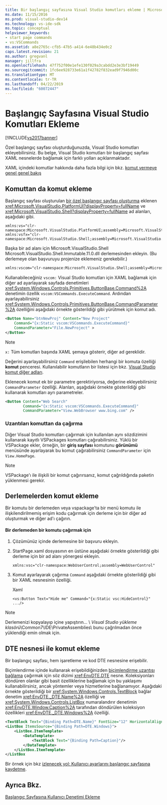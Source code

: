```yaml
---
title: Bir başlangıç sayfasına Visual Studio komutları ekleme | Microsoft Docs
ms.date: 11/15/2016
ms.prod: visual-studio-dev14
ms.technology: vs-ide-sdk
ms.topic: conceptual
helpviewer_keywords:
- start page commands
- vs:VSCommands
ms.assetid: a8e2765c-cfb5-47b5-a414-6e48b434e0c2
caps.latest.revision: 21
ms.author: gregvanl
manager: jillfra
ms.openlocfilehash: 47f752f00e1efe130f029a3cabdd2e3e3bf19449
ms.sourcegitcommit: 1fc6ee928733e61a1f42782f832ead9f7946d00c
ms.translationtype: MT
ms.contentlocale: tr-TR
ms.lasthandoff: 04/22/2019
ms.locfileid: "60072447"
---
```

# <a name="adding-visual-studio-commands-to-a-start-page"></a>Başlangıç Sayfasına Visual Studio Komutları Ekleme
[!INCLUDE[vs2017banner](../includes/vs2017banner.md)]

Özel başlangıç sayfası oluşturduğunuzda, Visual Studio komutları ekleyebilirsiniz. Bu belge, Visual Studio komutları bir başlangıç sayfası XAML nesnelerde bağlamak için farklı yolları açıklanmaktadır.  
  
 XAML içindeki komutlar hakkında daha fazla bilgi için bkz. [komut vermeye genel genel bakış](http://msdn.microsoft.com/library/bc208dfe-367d-426a-99de-52b7e7511e81)  
  
## <a name="adding-commands-from-the-command-well"></a>Komuttan da komut ekleme  
 Başlangıç sayfası oluşturulan [bir özel başlangıç sayfası oluşturma](../extensibility/creating-a-custom-start-page.md) eklenen <xref:Microsoft.VisualStudio.PlatformUI?displayProperty=fullName> ve <xref:Microsoft.VisualStudio.Shell?displayProperty=fullName> ad alanları, aşağıdaki gibi.  
  
```  
xmlns:vs="clr-namespace:Microsoft.VisualStudio.PlatformUI;assembly=Microsoft.VisualStudio.Shell.14.0"  
xmlns:vsfx="clr-namespace:Microsoft.VisualStudio.Shell;assembly=Microsoft.VisualStudio.Shell.14.0"  
```  
  
 Başka bir ad alanı için Microsoft.VisualStudio.Shell Microsoft.VisualStudio.Shell.Immutable.11.0.dll derlemesinden ekleyin. (Bu derlemeye olan başvuruyu projenize eklemeniz gerekebilir.)  
  
```xml  
xmlns:vscom="clr-namespace:Microsoft.VisualStudio.Shell;assembly=Microsoft.VisualStudio.Shell.Immutable.11.0"  
```  
  
 Kullanabileceğiniz `vscom:` Visual Studio komutları için XAML bağlamak için diğer ad ayarlayarak sayfada denetimleri <xref:System.Windows.Controls.Primitives.ButtonBase.Command%2A> denetimin özellik `vscom:VSCommands.ExecuteCommand`. Ardından ayarlayabilirsiniz <xref:System.Windows.Controls.Primitives.ButtonBase.CommandParameter%2A> özelliğini aşağıdaki örnekte gösterildiği gibi yürütmek için komut adı.  
  
```xml  
<Button Name="btnNewProj" Content="New Project"   
    Command="{x:Static vscom:VSCommands.ExecuteCommand}"  
    CommandParameter="File.NewProject" >  
</Button>  
```  
  
> [!NOTE]
>  `x:` Tüm komutları başında XAML şemaya gösterir, diğer ad gereklidir.  
  
 Değerini ayarlayabilirsiniz `Command` erişilebilen herhangi bir komuta özelliği **komut** penceresi. Kullanılabilir komutların bir listesi için bkz. [Visual Studio komut diğer adları](../ide/reference/visual-studio-command-aliases.md).  
  
 Eklenecek komut ek bir parametre gerektiriyorsa, değerine ekleyebilirsiniz `CommandParameter` özelliği. Alanları, aşağıdaki örnekte gösterildiği gibi kullanarak komutları ayrı parametreler.  
  
```xml  
<Button Content="Web Search"   
        Command="{x:Static vscom:VSCommands.ExecuteCommand}"  
        CommandParameter="View.WebBrowser www.bing.com" />  
```  
  
### <a name="calling-extensions-from-the-command-well"></a>Uzantıları komuttan da çağırma  
 Diğer Visual Studio komutları çağırmak için kullanılan aynı sözdizimini kullanarak kayıtlı VSPackages komutları çağırabilirsiniz. Yüklü bir VSPackage ekler, örneğin, bir **giriş sayfası** komutunu **görünümü** menüsünde ayarlayarak bu komut çağırabilirsiniz `CommandParameter` için `View.HomePage`.  
  
> [!NOTE]
>  VSPackage'ı ile ilişkili bir komut çağırırsanız, komut çağrıldığında paketin yüklenmesi gerekir.  
  
## <a name="adding-commands-from-assemblies"></a>Derlemelerden komut ekleme  
 Bir komutu bir derlemeden veya vspackage'ta bir menü komutu ile ilişkilendirilmemiş erişim kodu çağırmak için derleme için bir diğer ad oluşturmak ve diğer ad'ı çağırın.  
  
#### <a name="to-call-a-command-from-an-assembly"></a>Bir derlemeden bir komutu çağırmak için  
  
1. Çözümünüz içinde derlemesine bir başvuru ekleyin.  
  
2. StartPage.xaml dosyasının en üstüne aşağıdaki örnekte gösterildiği gibi derleme için bir ad alanı yönergesi ekleyin.  
  
    ```xml  
    xmlns:vsc="clr-namespace:WebUserControl;assembly=WebUserControl"  
    ```  
  
3. Komut ayarlayarak çağırma `Command` aşağıdaki örnekte gösterildiği gibi bir XAML nesnesinin özelliği.  
  
     Xaml  
  
    ```  
    <vs:Button Text="Hide me" Command="{x:Static vsc:HideControl}" .../>  
    ```  
  
> [!NOTE]
>  Derlemenizi kopyalayıp içine yapıştırın... \\ *Visual Studio yükleme klasörü*\Common7\IDE\PrivateAssemblies\ bunu çağrılmadan önce yüklendiği emin olmak için.  
  
## <a name="adding-commands-with-the-dte-object"></a>DTE nesnesi ile komut ekleme  
 Bir başlangıç sayfası, hem işaretleme ve kod DTE nesnesine erişebilir.  
  
 Biçimlendirme içinde kullanarak erişebildiğinizden [biçimlendirme uzantısı bağlama](http://msdn.microsoft.com/library/83d6e2a4-1b0c-4fc8-bd96-b5e98800ab63) çağırmak için söz dizimi <xref:EnvDTE.DTE> nesne. Koleksiyonları döndüren olanlar gibi basit özelliklerine bağlamak için bu yaklaşımı kullanabilirsiniz, ancak yöntemler veya hizmetlerine bağlanamıyor. Aşağıdaki örnekte gösterildiği bir <xref:System.Windows.Controls.TextBlock> bağlar denetim <xref:EnvDTE._DTE.Name%2A> özelliği ve <xref:System.Windows.Controls.ListBox> numaralandırır denetimin <xref:EnvDTE.Window.Caption%2A> tarafından döndürülen koleksiyon özellikleri <xref:EnvDTE._DTE.Windows%2A> özelliği.  
  
```xml  
<TextBlock Text="{Binding Path=DTE.Name}" FontSize="12" HorizontalAlignment="Center"/>  
<ListBox ItemsSource="{Binding Path=DTE.Windows}">  
    <ListBox.ItemTemplate>  
        <DataTemplate>  
            <TextBlock Text="{Binding Path=Caption}"/>  
        </DataTemplate>  
    </ListBox.ItemTemplate>  
</ListBox  
```  
  
 Bir örnek için bkz [izlenecek yol: Kullanıcı ayarlarını başlangıç sayfasına kaydetme](../extensibility/walkthrough-saving-user-settings-on-a-start-page.md).  
  
## <a name="see-also"></a>Ayrıca Bkz.  
 [Başlangıç Sayfasına Kullanıcı Denetimi Ekleme](../extensibility/adding-user-control-to-the-start-page.md)
